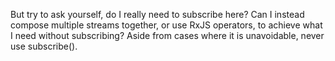 But try to ask yourself, do I really need to subscribe here? Can I instead compose multiple streams together, or use RxJS operators, to achieve what I need without subscribing? Aside from cases where it is unavoidable, never use subscribe().
